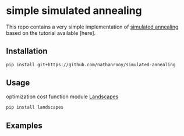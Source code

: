 # simple simulated annealing
This repo contains a very simple implementation of <a target="_blank" href="https://en.wikipedia.org/wiki/Simulated_annealing">simulated annealing</a> based on the tutorial available [here].

## Installation
```sh
pip install git+https://github.com/nathanrooy/simulated-annealing
```

## Usage

optimization cost function module <a href="https://github.com/nathanrooy/landscapes">Landscapes</a>

```sh
pip install landscapes
```


## Examples

